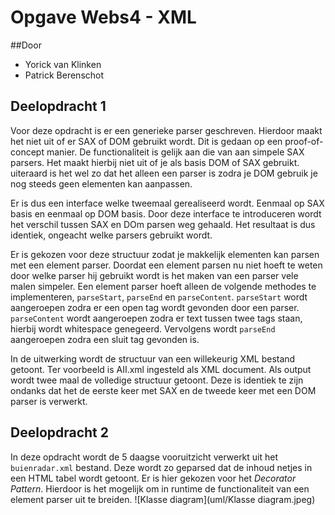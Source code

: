 # Opgave Webs4 - XML
##Door
* Yorick van Klinken
* Patrick Berenschot

## Deelopdracht 1
Voor deze opdracht is er een generieke parser geschreven. Hierdoor maakt het niet uit of er SAX of DOM gebruikt wordt. Dit is gedaan op een proof-of-concept manier. De functionaliteit is gelijk aan die van aan simpele SAX parsers. Het maakt hierbij niet uit of je als basis DOM of SAX gebruikt. uiteraard is het wel zo dat het alleen een parser is zodra je DOM gebruik je nog steeds geen elementen kan aanpassen.

Er is dus een interface welke tweemaal gerealiseerd wordt. Eenmaal op SAX basis en eenmaal op DOM basis. Door deze interface te introduceren wordt het verschil tussen SAX en DOm parsen weg gehaald. Het resultaat is dus identiek, ongeacht welke parsers gebruikt wordt.

Er is gekozen voor deze structuur zodat je makkelijk elementen kan parsen met een element parser. Doordat een element parsen nu niet hoeft te weten door welke parser hij gebruikt wordt is het maken van een parser vele malen simpeler. Een element parser hoeft alleen de volgende methodes te implementeren, `parseStart`, `parseEnd` en `parseContent`. `parseStart` wordt aangeroepen zodra er een open tag wordt gevonden door een parser. `parseContent` wordt aangeroepen zodra er text tussen twee tags staan, hierbij wordt whitespace genegeerd. Vervolgens wordt `parseEnd` aangeroepen zodra een sluit tag gevonden is.

In de uitwerking wordt de structuur van een willekeurig XML bestand getoont. Ter voorbeeld is AII.xml ingesteld als XML document. Als output wordt twee maal de volledige structuur getoont. Deze is identiek te zijn ondanks dat het de eerste keer met SAX en de tweede keer met een DOM parser is verwerkt.

## Deelopdracht 2
In deze opdracht wordt de 5 daagse vooruitzicht verwerkt uit het `buienradar.xml` bestand. Deze wordt zo geparsed dat de inhoud netjes in een HTML tabel wordt getoont. Er is hier gekozen voor het _Decorator Pattern_. Hierdoor is het mogelijk om in runtime de functionaliteit van een element parser uit te breiden. ![Klasse diagram](uml/Klasse diagram.jpeg)

